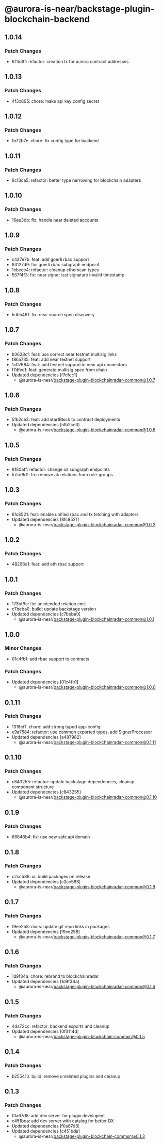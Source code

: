 # @aurora-is-near/backstage-plugin-blockchain-backend

## 1.0.14

### Patch Changes

- 6f1b3ff: refactor: creation tx for aurora contract addresses

## 1.0.13

### Patch Changes

- 4f3c895: chore: make api key config secret

## 1.0.12

### Patch Changes

- fb72b7e: chore: fix config type for backend

## 1.0.11

### Patch Changes

- 9c13ca5: refactor: better type narrowing for blockchain adapters

## 1.0.10

### Patch Changes

- 16ee3db: fix: handle near deleted accounts

## 1.0.9

### Patch Changes

- c427e7b: feat: add goerli rbac support
- 83127d9: fix: goerli rbac subgraph endpoint
- 1ebcce4: refactor: cleanup etherscan types
- 567f4f3: fix: near signer last signature invalid timestamp

## 1.0.8

### Patch Changes

- 5db5491: fix: near source spec discovery

## 1.0.7

### Patch Changes

- b0628cf: feat: use correct near testnet multisig links
- f86a735: feat: add near testnet support
- 1c07664: feat: add testnet support in near api connectors
- f7dfec1: feat: generate multisig spec from chain
- Updated dependencies [f7dfec1]
  - @aurora-is-near/backstage-plugin-blockchainradar-common@1.0.7

## 1.0.6

### Patch Changes

- 5fb2ce3: feat: add startBlock to contract deployments
- Updated dependencies [5fb2ce3]
  - @aurora-is-near/backstage-plugin-blockchainradar-common@1.0.6

## 1.0.5

### Patch Changes

- 9180aff: refactor: change oz subgraph endpoints
- 57cd8d1: fix: remove ak relations from role-groups

## 1.0.3

### Patch Changes

- 8fc8521: feat: enable unified rbac and tx fetching with adapters
- Updated dependencies [8fc8521]
  - @aurora-is-near/backstage-plugin-blockchainradar-common@1.0.3

## 1.0.2

### Patch Changes

- 48266a1: feat: add eth rbac support

## 1.0.1

### Patch Changes

- 173bf9c: fix: unintended relation emit
- c7beba0: build: update backstage version
- Updated dependencies [c7beba0]
  - @aurora-is-near/backstage-plugin-blockchainradar-common@1.0.1

## 1.0.0

### Minor Changes

- 01c4fb1: add rbac support to contracts

### Patch Changes

- Updated dependencies [01c4fb1]
  - @aurora-is-near/backstage-plugin-blockchainradar-common@1.0.0

## 0.1.11

### Patch Changes

- 1318ef1: chore: add strong typed app-config
- e9a7584: refactor: use common exported types, add SignerProcessor
- Updated dependencies [a487982]
  - @aurora-is-near/backstage-plugin-blockchainradar-common@0.1.11

## 0.1.10

### Patch Changes

- c843255: refactor: update backstage dependencies, cleanup component structure
- Updated dependencies [c843255]
  - @aurora-is-near/backstage-plugin-blockchainradar-common@0.1.10

## 0.1.9

### Patch Changes

- 66846b4: fix: use new safe api domain

## 0.1.8

### Patch Changes

- c2cc588: ci: build packages on release
- Updated dependencies [c2cc588]
  - @aurora-is-near/backstage-plugin-blockchainradar-common@0.1.8

## 0.1.7

### Patch Changes

- f9ee258: docs: update git repo links in packages
- Updated dependencies [f9ee258]
  - @aurora-is-near/backstage-plugin-blockchainradar-common@0.1.7

## 0.1.6

### Patch Changes

- 1d9f34a: chore: rebrand to blockchainradar
- Updated dependencies [1d9f34a]
  - @aurora-is-near/backstage-plugin-blockchainradar-common@0.1.6

## 0.1.5

### Patch Changes

- 4da72cc: refactor: backend exports and cleanup
- Updated dependencies [0f0114d]
  - @aurora-is-near/backstage-plugin-blockchain-common@0.1.5

## 0.1.4

### Patch Changes

- b255410: build: remove unrelated plugins and cleanup

## 0.1.3

### Patch Changes

- f0a67d8: add dev server for plugin developent
- c451bda: add dev server with catalog for better DX
- Updated dependencies [f0a67d8]
- Updated dependencies [c451bda]
  - @aurora-is-near/backstage-plugin-blockchain-common@0.1.3

